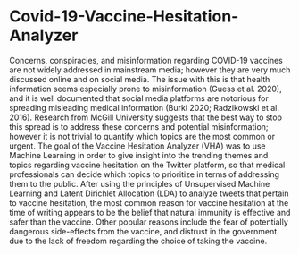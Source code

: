 # Covid-19-Vaccine-Hesitation-Analyzer
Concerns, conspiracies, and misinformation regarding COVID-19 vaccines are not widely addressed in mainstream media; however they are very much discussed online and on social media. The issue with this is that health information seems especially prone to misinformation (Guess et al. 2020), and it is well documented that social media platforms are notorious for spreading misleading medical information (Burki 2020; Radzikowski et al. 2016). Research from McGill University suggests that the best way to stop this spread is to address these concerns and potential misinformation; however it is not trivial to quantify which topics are the most common or urgent. The goal of the Vaccine Hesitation Analyzer (VHA) was to use Machine Learning in order to give insight into the trending themes and topics regarding vaccine hesitation on the Twitter platform, so that medical professionals can decide which topics to prioritize in terms of addressing them to the public. After using the principles of Unsupervised Machine Learning and Latent Dirichlet Allocation (LDA) to analyze tweets that pertain to vaccine hesitation, the most common reason for vaccine hesitation at the time of writing appears to be the belief that natural immunity is effective and safer than the vaccine. Other popular reasons include the fear of potentially dangerous side-effects from the vaccine, and distrust in the government due to the lack of freedom regarding the choice of taking the vaccine.
